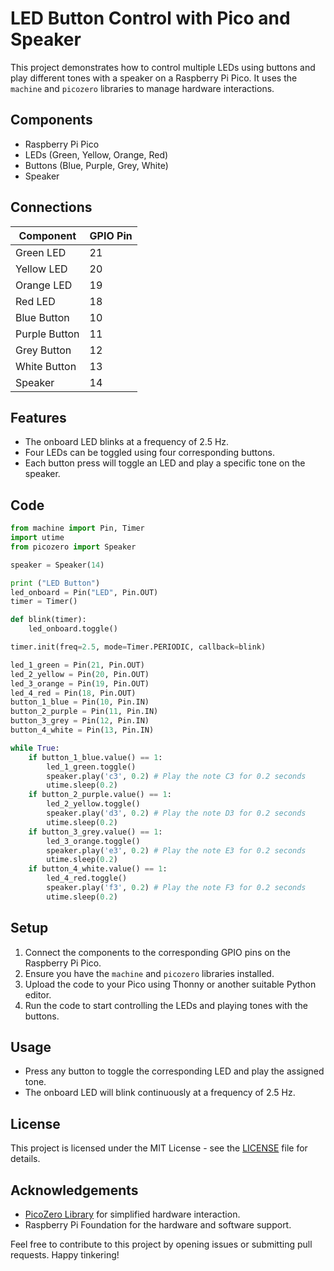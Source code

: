 # LED Button Control with Pico and Speaker

This project demonstrates how to control multiple LEDs using buttons and play different tones with a speaker on a Raspberry Pi Pico. It uses the `machine` and `picozero` libraries to manage hardware interactions.

## Components

- Raspberry Pi Pico
- LEDs (Green, Yellow, Orange, Red)
- Buttons (Blue, Purple, Grey, White)
- Speaker

## Connections

| Component | GPIO Pin |
|-----------|----------|
| Green LED | 21       |
| Yellow LED| 20       |
| Orange LED| 19       |
| Red LED   | 18       |
| Blue Button | 10     |
| Purple Button | 11   |
| Grey Button | 12     |
| White Button | 13    |
| Speaker | 14         |

## Features

- The onboard LED blinks at a frequency of 2.5 Hz.
- Four LEDs can be toggled using four corresponding buttons.
- Each button press will toggle an LED and play a specific tone on the speaker.

## Code

```python
from machine import Pin, Timer
import utime 
from picozero import Speaker

speaker = Speaker(14)

print ("LED Button")
led_onboard = Pin("LED", Pin.OUT)
timer = Timer()

def blink(timer):
    led_onboard.toggle()

timer.init(freq=2.5, mode=Timer.PERIODIC, callback=blink)

led_1_green = Pin(21, Pin.OUT)
led_2_yellow = Pin(20, Pin.OUT)
led_3_orange = Pin(19, Pin.OUT)
led_4_red = Pin(18, Pin.OUT)
button_1_blue = Pin(10, Pin.IN)
button_2_purple = Pin(11, Pin.IN)
button_3_grey = Pin(12, Pin.IN)
button_4_white = Pin(13, Pin.IN)

while True:
    if button_1_blue.value() == 1:
        led_1_green.toggle()
        speaker.play('c3', 0.2) # Play the note C3 for 0.2 seconds
        utime.sleep(0.2)
    if button_2_purple.value() == 1:
        led_2_yellow.toggle()
        speaker.play('d3', 0.2) # Play the note D3 for 0.2 seconds
        utime.sleep(0.2)
    if button_3_grey.value() == 1:
        led_3_orange.toggle()
        speaker.play('e3', 0.2) # Play the note E3 for 0.2 seconds
        utime.sleep(0.2)
    if button_4_white.value() == 1:
        led_4_red.toggle()
        speaker.play('f3', 0.2) # Play the note F3 for 0.2 seconds
        utime.sleep(0.2)
```

## Setup

1. Connect the components to the corresponding GPIO pins on the Raspberry Pi Pico.
2. Ensure you have the `machine` and `picozero` libraries installed.
3. Upload the code to your Pico using Thonny or another suitable Python editor.
4. Run the code to start controlling the LEDs and playing tones with the buttons.

## Usage

- Press any button to toggle the corresponding LED and play the assigned tone.
- The onboard LED will blink continuously at a frequency of 2.5 Hz.

## License

This project is licensed under the MIT License - see the [LICENSE](LICENSE) file for details.

## Acknowledgements

- [PicoZero Library](https://github.com/RaspberryPiFoundation/picozero) for simplified hardware interaction.
- Raspberry Pi Foundation for the hardware and software support.

Feel free to contribute to this project by opening issues or submitting pull requests. Happy tinkering!
